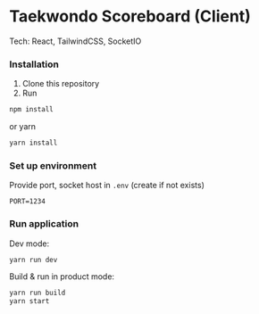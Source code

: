 # Taekwondo Scoreboard (Client)

Tech: React, TailwindCSS, SocketIO

### Installation
1. Clone this repository
2. Run 
```bash
npm install 
```
or yarn 
```bash
yarn install 
```
### Set up environment

Provide port, socket host in ``.env`` (create if not exists)

```
PORT=1234
```

### Run application
Dev mode:
```bash
yarn run dev
```

Build & run in product mode:
```bash
yarn run build
yarn start
```
